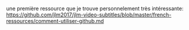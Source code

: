 une première ressource que je trouve personnelement très intéressante:
https://github.com/jlm2017/jlm-video-subtitles/blob/master/french-ressources/comment-utiliser-github.md
